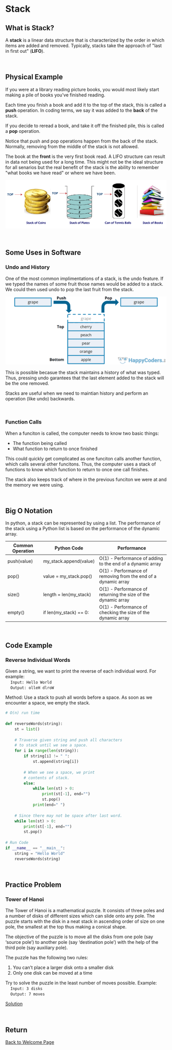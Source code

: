 # Stack

## What is Stack?
A **stack** is a linear data structure that is characterized by the order in which items are added and removed. Typically, stacks take the approach of "last in first out" (**LIFO**).

</br>

## Physical Example
If you were at a library reading picture books, you would most likely start making a pile of books you've finished reading. 

Each time you finish a book and add it to the top of the stack, this is called a **push** operation. In coding terms, we say it was added to the **back** of the stack.

If you decide to reread a book, and take it off the finished pile, this is called a **pop** operation.

Notice that push and pop operations happen from the back of the stack. Normally, removing from the middle of the stack is not allowed.

The book at the **front** is the very first book read. A LIFO structure can result in data not being used for a long time. This might not be the ideal structure for all senarios but the real benefit of the stack is the ability to remember "what books we have read" or where we have been.

![real examples](stack_real_life.png)

</br>

## Some Uses in Software
### Undo and History
One of the most common implimentations of a stack, is the undo feature. If we typed the names of some fruit those names would be added to a stack. We could then used undo to pop the last fruit from the stack.  

![fruit stack](stack_fruit.webp)

This is possible becasue the stack maintains a history of what was typed. Thus, pressing undo garantees that the last element added to the stack will be the one removed.

Stacks are useful when we need to maintian history and perform an operation (like undo) backwards.

</br>

### Function Calls
When a funciton is called, the computer needs to know two basic things:
* The function being called
* What function to return to once finished

This could quickly get complicated as one funciton calls another function, which calls several other funcitons. Thus, the computer uses a stack of functions to know which function to return to once one call finishes.

The stack also keeps track of where in the previous funciton we were at and the memory we were using.

</br>

## Big O Notation
In python, a stack can be represented by using a list. The performance of the stack using a Python list is based on the performance of the dynamic array.

Common Operation  | Python Code | Performance
----------------  | ----------- | -----------
push(value) | my_stack.append(value) | O(1) - Performance of adding to the end of a dynamic array
pop() | value = my_stack.pop() | O(1) - Performance of removing from the end of a dynamic array
size() | length = len(my_stack) | O(1) - Performance of returning the size of the dynamic array
empty() | if len(my_stack) == 0: | O(1) - Performance of checking the size of the dynamic array

</br>

## Code Example
### Reverse Individual Words
Given a string, we want to print the reverse of each individual word. For example: \
&nbsp;&nbsp;&nbsp;&nbsp;`Input: Hello World` \
&nbsp;&nbsp;&nbsp;&nbsp;`Output: olleH dlroW`

Method: Use a stack to push all words before a space. As soon as we encounter a space, we empty the stack.

```python
# O(n) run time

def reverseWords(string):
    st = list()

    # Traverse given string and push all characters
    # to stack until we see a space.
    for i in range(len(string)):
        if string[i] != " ":
            st.append(string[i])

        # When we see a space, we print
        # contents of stack.
        else:
            while len(st) > 0:
                print(st[-1], end="")
                st.pop()
            print(end=" ")

    # Since there may not be space after last word.
    while len(st) > 0:
        print(st[-1], end="")
        st.pop()

# Run Code
if __name__ == "__main__":
    string = "Hello World"
    reverseWords(string)
```

</br>

## Practice Problem
### Tower of Hanoi
The Tower of Hanoi is a mathematical puzzle. It consists of three poles and a number of disks of different sizes which can slide onto any pole. The puzzle starts with the disk in a neat stack in ascending order of size on one pole, the smallest at the top thus making a conical shape. 

The objective of the puzzle is to move all the disks from one pole (say ‘source pole’) to another pole (say ‘destination pole’) with the help of the third pole (say auxiliary pole).

The puzzle has the following two rules:
1. You can’t place a larger disk onto a smaller disk
2. Only one disk can be moved at a time

Try to solve the puzzle in the least number of moves possible.
Example: \
&nbsp;&nbsp;&nbsp;&nbsp;`Input: 3 disks` \
&nbsp;&nbsp;&nbsp;&nbsp;`Output: 7 moves`

[Solution](hanoi_tower_solution.py)

</br>

## Return
[Back to Welcome Page](0_welcome.md)